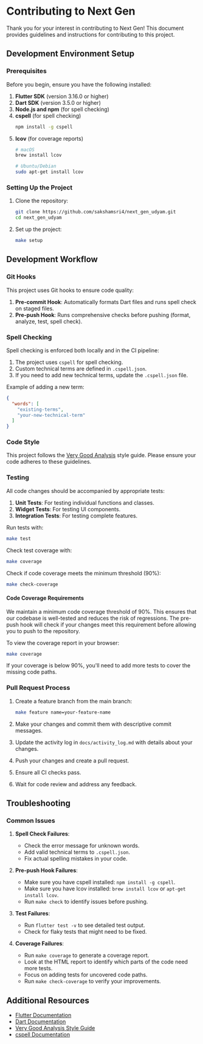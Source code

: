 # Contributing to Next Gen

Thank you for your interest in contributing to Next Gen! This document provides guidelines and instructions for contributing to this project.

## Development Environment Setup

### Prerequisites

Before you begin, ensure you have the following installed:

1. **Flutter SDK** (version 3.16.0 or higher)
2. **Dart SDK** (version 3.5.0 or higher)
3. **Node.js and npm** (for spell checking)
4. **cspell** (for spell checking)
   ```sh
   npm install -g cspell
   ```
5. **lcov** (for coverage reports)
   ```sh
   # macOS
   brew install lcov

   # Ubuntu/Debian
   sudo apt-get install lcov
   ```

### Setting Up the Project

1. Clone the repository:
   ```sh
   git clone https://github.com/sakshamsri4/next_gen_udyam.git
   cd next_gen_udyam
   ```

2. Set up the project:
   ```sh
   make setup
   ```

## Development Workflow

### Git Hooks

This project uses Git hooks to ensure code quality:

1. **Pre-commit Hook**: Automatically formats Dart files and runs spell check on staged files.
2. **Pre-push Hook**: Runs comprehensive checks before pushing (format, analyze, test, spell check).

### Spell Checking

Spell checking is enforced both locally and in the CI pipeline:

1. The project uses `cspell` for spell checking.
2. Custom technical terms are defined in `.cspell.json`.
3. If you need to add new technical terms, update the `.cspell.json` file.

Example of adding a new term:
```json
{
  "words": [
    "existing-terms",
    "your-new-technical-term"
  ]
}
```

### Code Style

This project follows the [Very Good Analysis](https://pub.dev/packages/very_good_analysis) style guide. Please ensure your code adheres to these guidelines.

### Testing

All code changes should be accompanied by appropriate tests:

1. **Unit Tests**: For testing individual functions and classes.
2. **Widget Tests**: For testing UI components.
3. **Integration Tests**: For testing complete features.

Run tests with:
```sh
make test
```

Check test coverage with:
```sh
make coverage
```

Check if code coverage meets the minimum threshold (90%):
```sh
make check-coverage
```

#### Code Coverage Requirements

We maintain a minimum code coverage threshold of 90%. This ensures that our codebase is well-tested and reduces the risk of regressions. The pre-push hook will check if your changes meet this requirement before allowing you to push to the repository.

To view the coverage report in your browser:
```sh
make coverage
```

If your coverage is below 90%, you'll need to add more tests to cover the missing code paths.

### Pull Request Process

1. Create a feature branch from the main branch:
   ```sh
   make feature name=your-feature-name
   ```

2. Make your changes and commit them with descriptive commit messages.

3. Update the activity log in `docs/activity_log.md` with details about your changes.

4. Push your changes and create a pull request.

5. Ensure all CI checks pass.

6. Wait for code review and address any feedback.

## Troubleshooting

### Common Issues

1. **Spell Check Failures**:
   - Check the error message for unknown words.
   - Add valid technical terms to `.cspell.json`.
   - Fix actual spelling mistakes in your code.

2. **Pre-push Hook Failures**:
   - Make sure you have cspell installed: `npm install -g cspell`.
   - Make sure you have lcov installed: `brew install lcov` or `apt-get install lcov`.
   - Run `make check` to identify issues before pushing.

3. **Test Failures**:
   - Run `flutter test -v` to see detailed test output.
   - Check for flaky tests that might need to be fixed.

4. **Coverage Failures**:
   - Run `make coverage` to generate a coverage report.
   - Look at the HTML report to identify which parts of the code need more tests.
   - Focus on adding tests for uncovered code paths.
   - Run `make check-coverage` to verify your improvements.

## Additional Resources

- [Flutter Documentation](https://flutter.dev/docs)
- [Dart Documentation](https://dart.dev/guides)
- [Very Good Analysis Style Guide](https://pub.dev/packages/very_good_analysis)
- [cspell Documentation](https://cspell.org/)
